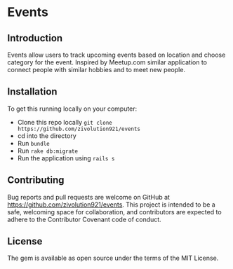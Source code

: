 # Events

## Introduction

Events allow users to track upcoming events based on location and choose category for the event. Inspired by Meetup.com similar application to connect people with similar hobbies and to meet new people.

## Installation

To get this running locally on your computer:
- Clone this repo locally `git clone https://github.com/zivolution921/events`
- cd into the directory
- Run `bundle`
- Run `rake db:migrate`
- Run the application using `rails s`

## Contributing

Bug reports and pull requests are welcome on GitHub at https://github.com/zivolution921/events. This project is intended to be a safe, welcoming space for collaboration, and contributors are expected to adhere to the Contributor Covenant code of conduct.

## License

The gem is available as open source under the terms of the MIT License.
